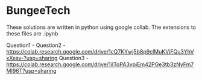 # BungeeTech

These solutions are written in python using google collab.
The extensions to these files are .ipynb

Question1 - 
Question2 - https://colab.research.google.com/drive/1cQ7KYwj5b8p9clMuKViFQu3YhVxXesv-?usp=sharing
Question3 - https://colab.research.google.com/drive/1iITqPA3vpiEm42PGe3tb3zNyFm7MI96T?usp=sharing
